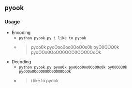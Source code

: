 pyook
---

### Usage

- Encoding
  - `python pyook.py i like to pyook`
  - > pyoo0k pyoOoo0oo0OoO0o0k pyO0OOO0k pyoOOo0OoOO0OOO0OOO0OoOk
- Decoding
  - `python pyook.py pyoo0k pyoOoo0oo0OoO0o0k pyO0OOO0k pyoOOo0OoOO0OOO0OOO0OoOk`
  - > i like to pyook
